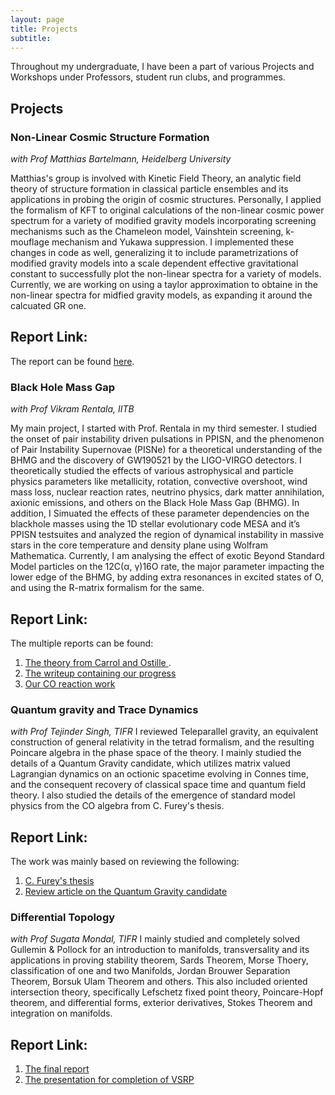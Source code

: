 ```yaml
---
layout: page
title: Projects
subtitle: 
---
```

Throughout my undergraduate, I have been a part of various Projects and Workshops under Professors, student run clubs, and programmes.
## Projects

### Non-Linear Cosmic Structure Formation 
*with Prof Matthias Bartelmann, Heidelberg University*

Matthias's group is involved with Kinetic Field Theory, an analytic field theory of structure formation in classical particle ensembles and its applications in probing the origin of cosmic structures. Personally, I applied the formalism of KFT to original calculations of the non-linear cosmic power spectrum for a variety of modified gravity models incorporating screening mechanisms such as the Chameleon model, Vainshtein screening, k-mouflage mechanism and Yukawa suppression. I implemented these changes in code as well, generalizing it to include parametrizations of modified gravity models into a scale dependent effective gravitational constant to successfully plot the non-linear spectra for a variety of models. Currently, we are working on using a taylor approximation to obtaine in the non-linear spectra for midfied gravity models, as expanding it around the calcuated GR one.

## Report Link:
The report can be found [here](https://github.com/HarshdaSaxena/Reports/blob/master/ModfiedPoissonEquation_KFT.pdf). 

### Black Hole Mass Gap 
*with Prof Vikram Rentala, IITB*

My main project, I started with Prof. Rentala in my third semester. I studied the onset of pair instability driven pulsations in PPISN, and the phenomenon
of Pair Instability Supernovae (PISNe) for a theoretical understanding of the BHMG and the discovery of GW190521 by the LIGO-VIRGO detectors. I  theoretically studied the effects of various astrophysical and particle physics parameters like metallicity, rotation, convective overshoot, wind mass loss, nuclear reaction rates, neutrino physics, dark matter annihilation, axionic emissions, and others on the Black Hole Mass Gap (BHMG). In addition, I Simuated the effects of these parameter dependencies on the blackhole masses using the 1D stellar evolutionary code MESA and it’s PPISN testsuites and analyzed the region of dynamical instability in massive stars in the core temperature and density plane using Wolfram Mathematica. Currently, I am analysing the effect of exotic Beyond Standard Model particles on the 12C(α, γ)16O
rate, the major parameter impacting the lower edge of the BHMG, by adding extra resonances in excited states of O, and using the R-matrix formalism for the same. 

## Report Link:
The multiple reports can be found:
1) [The theory from Carrol and Ostille ](https://github.com/HarshdaSaxena/Reports/blob/master/iSURP_Documentation.pdf).
2) [The writeup containing our progress](https://github.com/HarshdaSaxena/Reports/blob/master/BHMG_Writeup.pdf) 
3) [Our CO reaction work](https://github.com/HarshdaSaxena/Reports/blob/master/CO_reaction_rate)


### Quantum gravity and Trace Dynamics
*with Prof Tejinder Singh, TIFR*
I reviewed Teleparallel gravity, an equivalent construction of general relativity in the tetrad formalism, and the resulting Poincare algebra in the phase space of the theory. I mainly studied the details of a Quantum Gravity candidate, which utilizes matrix valued Lagrangian dynamics on an octionic spacetime evolving in Connes time, and the consequent recovery of classical space time and quantum field theory. I also studied the details of the emergence of standard model physics from the CO algebra from C. Furey's thesis.

## Report Link:
The work was mainly based on reviewing the following:
1) [C. Furey's thesis](https://arxiv.org/pdf/1611.09182.pdf)
2) [Review article on the Quantum Gravity candidate](https://www.tifr.res.in/~tpsingh/Penrose90singh.pdf)

### Differential Topology
*with Prof Sugata Mondal, TIFR*
I mainly studied and completely solved Gullemin & Pollock for an introduction to manifolds, transversality and its applications in proving stability theorem, Sards Theorem, Morse Thoery, classification of one and two Manifolds, Jordan Brouwer Separation Theorem, Borsuk Ulam Theorem and others. This also included oriented intersection theory, specifically Lefschetz fixed point theory, Poincare-Hopf theorem, and differential forms, exterior derivatives, Stokes Theorem and integration on manifolds.

## Report Link:
1) [The final report](https://github.com/HarshdaSaxena/Reports/blob/master/VSRP_Differential_Topology.pdf)
2) [The presentation for completion of VSRP](https://github.com/HarshdaSaxena/Reports/blob/master/VSRP_Presentation.pdf)














